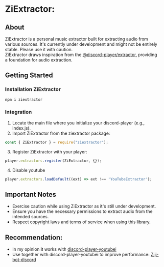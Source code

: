 # ZiExtractor:
## About 
ZiExtractor is a personal music extractor built for extracting audio from various sources. It's currently under development and might not be entirely stable. Please use it with caution.  
ZiExtractor draws inspiration from the [@discord-player/extractor](https://www.npmjs.com/package/@discord-player/extractor), providing a foundation for audio extraction.
## Getting Started
### Installation ZiExtractor
```bash
npm i ziextractor
```
### Integration
1. Locate the main file where you initialize your discord-player (e.g., index.js).
2. Import ZiExtractor from the ziextractor package:
```js
const { ZiExtractor } = require("ziextractor");
```
3. Register ZiExtractor with your player:
```js
player.extractors.register(ZiExtractor, {});
```
4. Disable youtube
```js
player.extractors.loadDefault((ext) => ext !== 'YouTubeExtractor');
```
## Important Notes
* Exercise caution while using ZiExtractor as it's still under development.
* Ensure you have the necessary permissions to extract audio from the intended sources.
* Respect copyright laws and terms of service when using this library.

## Recommendation: 
* In my opinion it works with [discord-player-youtubei](https://github.com/retrouser955/discord-player-youtubei)
* Use together with discord-player-youtubei to improve performance: [Ziji-bot-discord](https://github.com/zijipia/Ziji-bot-discord/blob/main/index.js#L19)

